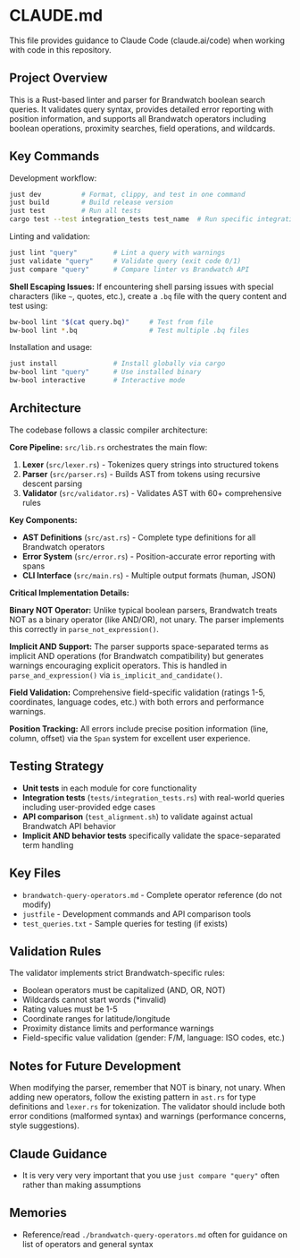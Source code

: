 # CLAUDE.md

This file provides guidance to Claude Code (claude.ai/code) when working with code in this repository.

## Project Overview

This is a Rust-based linter and parser for Brandwatch boolean search queries. It validates query syntax, provides detailed error reporting with position information, and supports all Brandwatch operators including boolean operations, proximity searches, field operations, and wildcards.

## Key Commands

Development workflow:
```bash
just dev          # Format, clippy, and test in one command
just build        # Build release version
just test         # Run all tests
cargo test --test integration_tests test_name  # Run specific integration test
```

Linting and validation:
```bash
just lint "query"         # Lint a query with warnings
just validate "query"     # Validate query (exit code 0/1)
just compare "query"      # Compare linter vs Brandwatch API
```

**Shell Escaping Issues:** If encountering shell parsing issues with special characters (like `~`, quotes, etc.), create a `.bq` file with the query content and test using:
```bash
bw-bool lint "$(cat query.bq)"     # Test from file
bw-bool lint *.bq                  # Test multiple .bq files
```

Installation and usage:
```bash
just install              # Install globally via cargo
bw-bool lint "query"      # Use installed binary
bw-bool interactive       # Interactive mode
```

## Architecture

The codebase follows a classic compiler architecture:

**Core Pipeline:** `src/lib.rs` orchestrates the main flow:
1. **Lexer** (`src/lexer.rs`) - Tokenizes query strings into structured tokens
2. **Parser** (`src/parser.rs`) - Builds AST from tokens using recursive descent parsing
3. **Validator** (`src/validator.rs`) - Validates AST with 60+ comprehensive rules

**Key Components:**
- **AST Definitions** (`src/ast.rs`) - Complete type definitions for all Brandwatch operators
- **Error System** (`src/error.rs`) - Position-accurate error reporting with spans
- **CLI Interface** (`src/main.rs`) - Multiple output formats (human, JSON)

**Critical Implementation Details:**

**Binary NOT Operator:** Unlike typical boolean parsers, Brandwatch treats NOT as a binary operator (like AND/OR), not unary. The parser implements this correctly in `parse_not_expression()`.

**Implicit AND Support:** The parser supports space-separated terms as implicit AND operations (for Brandwatch compatibility) but generates warnings encouraging explicit operators. This is handled in `parse_and_expression()` via `is_implicit_and_candidate()`.

**Field Validation:** Comprehensive field-specific validation (ratings 1-5, coordinates, language codes, etc.) with both errors and performance warnings.

**Position Tracking:** All errors include precise position information (line, column, offset) via the `Span` system for excellent user experience.

## Testing Strategy

- **Unit tests** in each module for core functionality
- **Integration tests** (`tests/integration_tests.rs`) with real-world queries including user-provided edge cases
- **API comparison** (`test_alignment.sh`) to validate against actual Brandwatch API behavior
- **Implicit AND behavior tests** specifically validate the space-separated term handling

## Key Files

- `brandwatch-query-operators.md` - Complete operator reference (do not modify)
- `justfile` - Development commands and API comparison tools
- `test_queries.txt` - Sample queries for testing (if exists)

## Validation Rules

The validator implements strict Brandwatch-specific rules:
- Boolean operators must be capitalized (AND, OR, NOT)
- Wildcards cannot start words (*invalid)
- Rating values must be 1-5
- Coordinate ranges for latitude/longitude
- Proximity distance limits and performance warnings
- Field-specific value validation (gender: F/M, language: ISO codes, etc.)

## Notes for Future Development

When modifying the parser, remember that NOT is binary, not unary. When adding new operators, follow the existing pattern in `ast.rs` for type definitions and `lexer.rs` for tokenization. The validator should include both error conditions (malformed syntax) and warnings (performance concerns, style suggestions).

## Claude Guidance

- It is very very very important that you use `just compare "query"` often rather than making assumptions

## Memories

- Reference/read `./brandwatch-query-operators.md` often for guidance on list of operators and general syntax